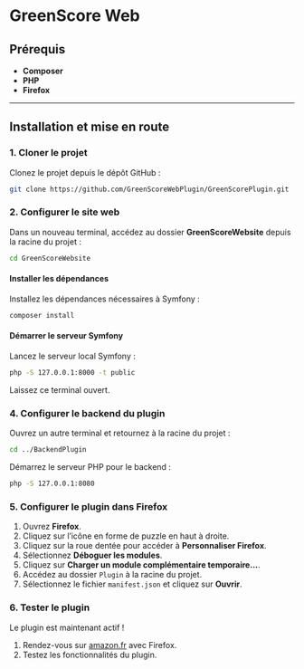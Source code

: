 # GreenScore Web

## Prérequis
- **Composer**
- **PHP** 
- **Firefox**
  
---

## Installation et mise en route

### 1. Cloner le projet
Clonez le projet depuis le dépôt GitHub :
```bash
git clone https://github.com/GreenScoreWebPlugin/GreenScorePlugin.git
```

### 2. Configurer le site web
Dans un nouveau terminal, accédez au dossier **GreenScoreWebsite** depuis la racine du projet :
```bash
cd GreenScoreWebsite
```

#### Installer les dépendances
Installez les dépendances nécessaires à Symfony :
```bash
composer install
```

#### Démarrer le serveur Symfony
Lancez le serveur local Symfony :
```bash
php -S 127.0.0.1:8000 -t public
```

Laissez ce terminal ouvert.

### 4. Configurer le backend du plugin
Ouvrez un autre terminal et retournez à la racine du projet :
```bash
cd ../BackendPlugin
```

Démarrez le serveur PHP pour le backend :
```bash
php -S 127.0.0.1:8080
```

### 5. Configurer le plugin dans Firefox
1. Ouvrez **Firefox**.
2. Cliquez sur l’icône en forme de puzzle en haut à droite.
3. Cliquez sur la roue dentée pour accéder à **Personnaliser Firefox**.
4. Sélectionnez **Déboguer les modules**.
5. Cliquez sur **Charger un module complémentaire temporaire...**.
6. Accédez au dossier `Plugin` à la racine du projet.
7. Sélectionnez le fichier `manifest.json` et cliquez sur **Ouvrir**.

### 6. Tester le plugin
Le plugin est maintenant actif ! 

1. Rendez-vous sur [amazon.fr](https://www.amazon.fr) avec Firefox.
2. Testez les fonctionnalités du plugin.
